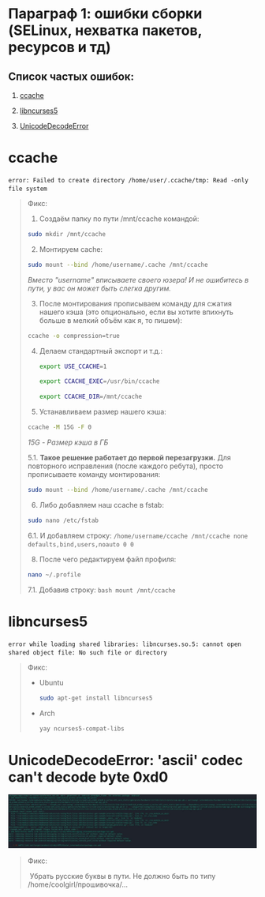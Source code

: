 # Параграф 1: ошибки сборки (SELinux, нехватка пакетов, ресурсов и тд)



## Cписок частых ошибок:

1. [ccache](#ccache)

2. [libncurses5](#libncurses5)

3. [UnicodeDecodeError](#unicodedecodeerror-ascii-codec-cant-decode-byte-0xd0)



# ccache

`error: Failed to create directory /home/user/.ccache/tmp: Read -only file system`

> Фикс:
>
> 1. Создаём папку по пути /mnt/ccache командой:
> 	```bash
> 	sudo mkdir /mnt/ccache
> 	```
> 2. Монтируем cache:
> 	```bash
> 	sudo mount --bind /home/username/.cache /mnt/ccache
> 	```
> 	*Вместо "username" вписываете своего юзера! И не ошибитесь в пути, у вас он может быть слегка другим.*
>
> 3. После монтирования прописываем команду для сжатия нашего кэша (это опционально, если вы хотите впихнуть больше в мелкий объём как я, то пишем):
> 	```bash
> 	ccache -o compression=true
> 	```
> 4. Делаем стандартный экспорт и т.д.:
>    ```bash
>    export USE_CCACHE=1
>    ```
>    ```bash
>    export CCACHE_EXEC=/usr/bin/ccache
>    ```
>    ```bash
>    export CCACHE_DIR=/mnt/ccache
>    ```
> 5. Устанавливаем размер нашего кэша:
> 	```bash
> 	ccache -M 15G -F 0
> 	```
> 	*15G - Размер кэша в ГБ*
> 			
> 	5.1. **Такое решение работает до первой перезагрузки.** Для повторного исправления (после каждого ребута), просто прописываете команду монтирования:
>	```bash
> 	sudo mount --bind /home/username/.cache /mnt/ccache
> 	```
> 6. Либо добавляем наш ccache в fstab:
> 	```bash
> 	sudo nano /etc/fstab
> 	```
>	6.1. И добавляем строку:
> 	   `/home/username/ccache /mnt/ccache none defaults,bind,users,noauto 0 0`
>
> 8. После чего редактируем файл профиля:
> 	```bash
>	nano ~/.profile
> 	```
> 	7.1.  Добавив строку:
> 	   ```bash
> 	   mount /mnt/ccache
> 	   ```



# libncurses5

`error while loading shared libraries: libncurses.so.5: cannot open shared object file: No such file or directory`

> Фикс:
>
> - Ubuntu
>
>   ```bash
>   sudo apt-get install libncurses5
>   ```
>
> - Arch
>
>   ```bash
>   yay ncurses5-compat-libs
>   ```



# UnicodeDecodeError: 'ascii' codec can't decode byte 0xd0

![image-20210218203603071](images/1.png)

> Фикс:
>
> ​	Убрать русские буквы в пути. Не должно быть по типу /home/coolgirl/прошивочка/...
